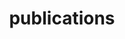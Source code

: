 ---
layout: page
title: publications
nav: true
nav_order: 6
dropdown: true
children: 
    - title: all publications
      permalink: /publications/
    - title: books
      permalink: /publications/books
    - title: unpublished
      permalink: /publications/working_papers
    - title: divider
    - title: projects
      permalink: /projects/
---